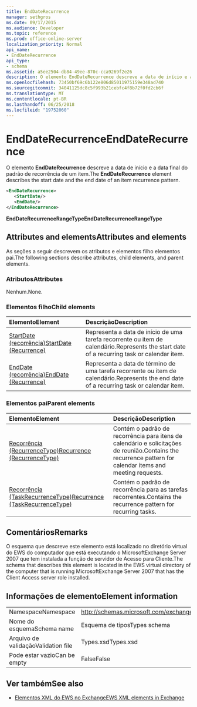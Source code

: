 ```yaml
---
title: EndDateRecurrence
manager: sethgros
ms.date: 09/17/2015
ms.audience: Developer
ms.topic: reference
ms.prod: office-online-server
localization_priority: Normal
api_name:
- EndDateRecurrence
api_type:
- schema
ms.assetid: a5ee2504-db84-49ee-870c-cca9269f2e26
description: O elemento EndDateRecurrence descreve a data de início e a data final do padrão de recorrência de um item.
ms.openlocfilehash: 73450bf69c6b122e806d85011975159e348ad740
ms.sourcegitcommit: 34041125dc8c5f993b21cebfc4f8b72f0fd2cb6f
ms.translationtype: MT
ms.contentlocale: pt-BR
ms.lasthandoff: 06/25/2018
ms.locfileid: "19752060"
---
```

# <a name="enddaterecurrence"></a><span data-ttu-id="e5a60-103">EndDateRecurrence</span><span class="sxs-lookup"><span data-stu-id="e5a60-103">EndDateRecurrence</span></span>

<span data-ttu-id="e5a60-104">O elemento **EndDateRecurrence** descreve a data de início e a data final do padrão de recorrência de um item.</span><span class="sxs-lookup"><span data-stu-id="e5a60-104">The **EndDateRecurrence** element describes the start date and the end date of an item recurrence pattern.</span></span> 
  
```xml
<EndDateRecurrence>
   <StartDate/>
   <EndDate/>
</EndDateRecurrence>
```

 <span data-ttu-id="e5a60-105">**EndDateRecurrenceRangeType**</span><span class="sxs-lookup"><span data-stu-id="e5a60-105">**EndDateRecurrenceRangeType**</span></span>
## <a name="attributes-and-elements"></a><span data-ttu-id="e5a60-106">Attributes and elements</span><span class="sxs-lookup"><span data-stu-id="e5a60-106">Attributes and elements</span></span>

<span data-ttu-id="e5a60-107">As seções a seguir descrevem os atributos e elementos filho elementos pai.</span><span class="sxs-lookup"><span data-stu-id="e5a60-107">The following sections describe attributes, child elements, and parent elements.</span></span>
  
### <a name="attributes"></a><span data-ttu-id="e5a60-108">Atributos</span><span class="sxs-lookup"><span data-stu-id="e5a60-108">Attributes</span></span>

<span data-ttu-id="e5a60-109">Nenhum.</span><span class="sxs-lookup"><span data-stu-id="e5a60-109">None.</span></span>
  
### <a name="child-elements"></a><span data-ttu-id="e5a60-110">Elementos filho</span><span class="sxs-lookup"><span data-stu-id="e5a60-110">Child elements</span></span>

|<span data-ttu-id="e5a60-111">**Elemento**</span><span class="sxs-lookup"><span data-stu-id="e5a60-111">**Element**</span></span>|<span data-ttu-id="e5a60-112">**Descrição**</span><span class="sxs-lookup"><span data-stu-id="e5a60-112">**Description**</span></span>|
|:-----|:-----|
|[<span data-ttu-id="e5a60-113">StartDate (recorrência)</span><span class="sxs-lookup"><span data-stu-id="e5a60-113">StartDate (Recurrence)</span></span>](startdate-recurrence.md) <br/> |<span data-ttu-id="e5a60-114">Representa a data de início de uma tarefa recorrente ou item de calendário.</span><span class="sxs-lookup"><span data-stu-id="e5a60-114">Represents the start date of a recurring task or calendar item.</span></span>  <br/> |
|[<span data-ttu-id="e5a60-115">EndDate (recorrência)</span><span class="sxs-lookup"><span data-stu-id="e5a60-115">EndDate (Recurrence)</span></span>](enddate-recurrence.md) <br/> |<span data-ttu-id="e5a60-116">Representa a data de término de uma tarefa recorrente ou item de calendário.</span><span class="sxs-lookup"><span data-stu-id="e5a60-116">Represents the end date of a recurring task or calendar item.</span></span>  <br/> |
   
### <a name="parent-elements"></a><span data-ttu-id="e5a60-117">Elementos pai</span><span class="sxs-lookup"><span data-stu-id="e5a60-117">Parent elements</span></span>

|<span data-ttu-id="e5a60-118">**Elemento**</span><span class="sxs-lookup"><span data-stu-id="e5a60-118">**Element**</span></span>|<span data-ttu-id="e5a60-119">**Descrição**</span><span class="sxs-lookup"><span data-stu-id="e5a60-119">**Description**</span></span>|
|:-----|:-----|
|[<span data-ttu-id="e5a60-120">Recorrência (RecurrenceType)</span><span class="sxs-lookup"><span data-stu-id="e5a60-120">Recurrence (RecurrenceType)</span></span>](recurrence-recurrencetype.md) <br/> |<span data-ttu-id="e5a60-121">Contém o padrão de recorrência para itens de calendário e solicitações de reunião.</span><span class="sxs-lookup"><span data-stu-id="e5a60-121">Contains the recurrence pattern for calendar items and meeting requests.</span></span>  <br/> |
|[<span data-ttu-id="e5a60-122">Recorrência (TaskRecurrenceType)</span><span class="sxs-lookup"><span data-stu-id="e5a60-122">Recurrence (TaskRecurrenceType)</span></span>](recurrence-taskrecurrencetype.md) <br/> |<span data-ttu-id="e5a60-123">Contém o padrão de recorrência para as tarefas recorrentes.</span><span class="sxs-lookup"><span data-stu-id="e5a60-123">Contains the recurrence pattern for recurring tasks.</span></span>  <br/> |
   
## <a name="remarks"></a><span data-ttu-id="e5a60-124">Comentários</span><span class="sxs-lookup"><span data-stu-id="e5a60-124">Remarks</span></span>

<span data-ttu-id="e5a60-125">O esquema que descreve este elemento está localizado no diretório virtual do EWS do computador que está executando o MicrosoftExchange Server 2007 que tem instalada a função de servidor de Acesso para Cliente.</span><span class="sxs-lookup"><span data-stu-id="e5a60-125">The schema that describes this element is located in the EWS virtual directory of the computer that is running MicrosoftExchange Server 2007 that has the Client Access server role installed.</span></span>
  
## <a name="element-information"></a><span data-ttu-id="e5a60-126">Informações de elemento</span><span class="sxs-lookup"><span data-stu-id="e5a60-126">Element information</span></span>

|||
|:-----|:-----|
|<span data-ttu-id="e5a60-127">Namespace</span><span class="sxs-lookup"><span data-stu-id="e5a60-127">Namespace</span></span>  <br/> |http://schemas.microsoft.com/exchange/services/2006/types  <br/> |
|<span data-ttu-id="e5a60-128">Nome do esquema</span><span class="sxs-lookup"><span data-stu-id="e5a60-128">Schema name</span></span>  <br/> |<span data-ttu-id="e5a60-129">Esquema de tipos</span><span class="sxs-lookup"><span data-stu-id="e5a60-129">Types schema</span></span>  <br/> |
|<span data-ttu-id="e5a60-130">Arquivo de validação</span><span class="sxs-lookup"><span data-stu-id="e5a60-130">Validation file</span></span>  <br/> |<span data-ttu-id="e5a60-131">Types.xsd</span><span class="sxs-lookup"><span data-stu-id="e5a60-131">Types.xsd</span></span>  <br/> |
|<span data-ttu-id="e5a60-132">Pode estar vazio</span><span class="sxs-lookup"><span data-stu-id="e5a60-132">Can be empty</span></span>  <br/> |<span data-ttu-id="e5a60-133">False</span><span class="sxs-lookup"><span data-stu-id="e5a60-133">False</span></span>  <br/> |
   
## <a name="see-also"></a><span data-ttu-id="e5a60-134">Ver também</span><span class="sxs-lookup"><span data-stu-id="e5a60-134">See also</span></span>



- [<span data-ttu-id="e5a60-135">Elementos XML do EWS no Exchange</span><span class="sxs-lookup"><span data-stu-id="e5a60-135">EWS XML elements in Exchange</span></span>](ews-xml-elements-in-exchange.md)

